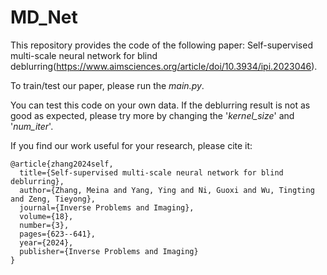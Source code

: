 # MD_Net
This repository provides the code of the following paper: Self-supervised multi-scale neural network for blind deblurring(https://www.aimsciences.org/article/doi/10.3934/ipi.2023046).

To train/test our paper, please run the *main.py*.

You can test this code on your own data. If the deblurring result is not as good as expected, please try more by changing the '*kernel_size*' and '*num_iter*'.

If you find our work useful for your research, please cite it:
```
@article{zhang2024self,
  title={Self-supervised multi-scale neural network for blind deblurring},
  author={Zhang, Meina and Yang, Ying and Ni, Guoxi and Wu, Tingting and Zeng, Tieyong},
  journal={Inverse Problems and Imaging},
  volume={18},
  number={3},
  pages={623--641},
  year={2024},
  publisher={Inverse Problems and Imaging}
}
```
